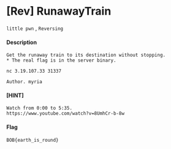 # [Rev] RunawayTrain

`little pwn` , `Reversing`

#### Description

```
Get the runaway train to its destination without stopping.
* The real flag is in the server binary.

nc 3.19.107.33 31337

Author. myria
```

#### [HINT]

```
Watch from 0:00 to 5:35. 
https://www.youtube.com/watch?v=8UmhCr-b-8w
```


#### Flag

```
BOB{earth_is_round}
```
